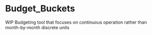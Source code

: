 # Budget_Buckets
WIP Budgeting tool that focuses on continuous operation rather than month-by-month discrete units
